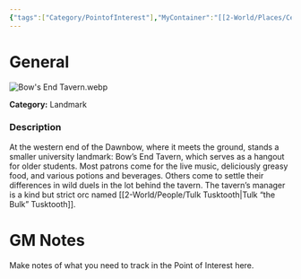 ```yaml
---
{"tags":["Category/PointofInterest"],"MyContainer":"[[2-World/Places/Central Campus.md|Central Campus]]","MyCategory":"Landmark","obsidianUIMode":"preview","image":"Bow's End Tavern.webp","dg-publish":true,"permalink":"/2-world/points-of-interest/bow-s-end-tavern/","dgPassFrontmatter":true,"updated":"2025-09-29T15:05:18.000+01:00"}
---
```



# General

![Bow's End Tavern.webp](/img/user/z_Assets/Maps/Bow's%20End%20Tavern.webp)

**Category:** Landmark

### Description
At the western end of the Dawnbow, where it meets the ground, stands a smaller university landmark: Bow’s End Tavern, which serves as a hangout for older students. Most patrons come for the live music, deliciously greasy food, and various potions and beverages. Others come to settle their differences in wild duels in the lot behind the tavern. The tavern’s manager is a kind but strict orc named  [[2-World/People/Tulk Tusktooth\|Tulk “the Bulk” Tusktooth]].

# GM Notes

Make notes of what you need to track in the Point of Interest here. 

